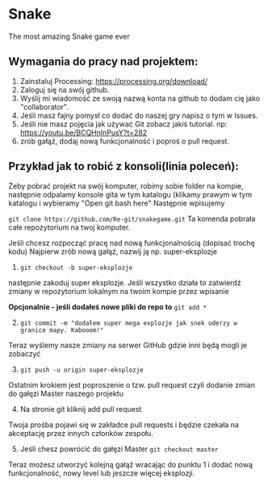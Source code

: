 # Snake
The most amazing Snake game ever

## Wymagania do pracy nad projektem:

1. Zainstaluj Processing: https://processing.org/download/
2. Zaloguj się na swój github.
3. Wyślij mi wiadomość ze swoją nazwą konta na github to dodam cię jako "collaborator".
4. Jeśli masz fajny pomysł co dodać do naszej gry napisz o tym w Issues.
5. Jeśli nie masz pojęcia jak używać Git zobacz jakiś tutorial. np: https://youtu.be/BCQHnlnPusY?t=282
6. zrób gałąź, dodaj nową funkcjonalność i poproś o pull request.

## Przykład jak to robić z konsoli(linia poleceń):
Żeby pobrać projekt na swój komputer, robimy sobie folder na kompie, następnie odpalamy konsole gita w tym katalogu (klikamy prawym w tym katalogu i wybieramy "Open git bash here"
Następnie wpisujemy 

`git clone https://github.com/Re-git/snakegame.git`
Ta komenda pobrała całe repozytorium na twoj komputer.

Jeśli chcesz rozpocząć pracę nad nową funkcjonalnością (dopisać trochę kodu)
Najpierw zrób nową gałąź, nazwij ją np. super-eksplozje
1. `git checkout -b super-eksplozje`

następnie zakoduj super eksplozje. Jeśli wszystko działa to zatwierdź zmiany w repozytorium lokalnym na twoim kompie przez wpisanie

**Opcjonalnie - jeśli dodałeś nowe pliki do repo to** `git add *` 

2. `git commit -m "dodałem super mega explozje jak snek uderzy w granice mapy. Kabooom!"`

Teraz wyślemy nasze zmiany na serwer GitHub gdzie inni będą mogli je zobaczyć

3. `git push -u origin super-eksplozje`

Ostatnim krokiem jest poproszenie o tzw. pull request czyli dodanie zmian do gałęzi Master naszego projektu

4. Na stronie git kliknij add pull request

Twoja prośba pojawi się w zakładce pull requests i będzie czekała na akceptację przez innych członków zespołu.

5. Jeśli chesz powrócić do gałęzi Master `git checkout master`

Teraz możesz utworzyć kolejną gałąź wracając do punktu 1 i dodać nową funkcjonalność, nowy level lub jeszcze więcej eksplozji.
